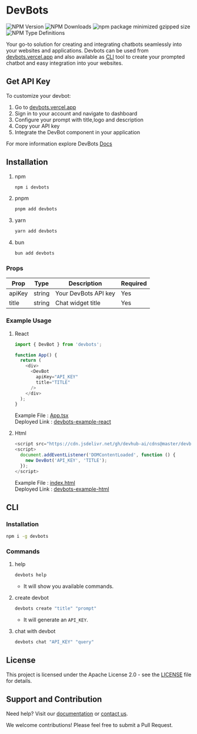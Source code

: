 # DevBots
![NPM Version](https://img.shields.io/npm/v/devbots)
![NPM Downloads](https://img.shields.io/npm/d18m/devbots)
![npm package minimized gzipped size](https://img.shields.io/bundlejs/size/devbots)
![NPM Type Definitions](https://img.shields.io/npm/types/devbots)


Your go-to solution for creating and integrating chatbots seamlessly into your websites and applications.
Devbots can be used from [devbots.vercel.app](https://devbots.vercel.app) and also available as [CLI](https://devbots.vercel.app/docs/cliInstallation) tool to create your prompted chatbot and easy integration into your websites.

## Get API Key

To customize your devbot:

1. Go to [devbots.vercel.app](https://devbots.vercel.app)
2. Sign in to your account and navigate to dashboard
3. Configure your prompt with title,logo and description
4. Copy your API key
5. Integrate the DevBot component in your application

For more information explore DevBots [Docs](https://devbots.vercel.app/docs/devbots)

## Installation

1. npm

    ```bash
    npm i devbots
    ```
2. pnpm

    ```bash
    pnpm add devbots
    ```
3. yarn

    ```bash
    yarn add devbots
    ```
4. bun

    ```bash
    bun add devbots
    ```

### Props

| Prop | Type | Description | Required
|-----|-----|-----|-----
| apiKey | string | Your DevBots API key | Yes
| title | string | Chat widget title | Yes

### Example Usage

1. React
    ```javascript
    import { DevBot } from 'devbots';

    function App() {
      return (
        <div>
          <DevBot 
            apiKey="API_KEY"
            title="TITLE"
          />
        </div>
      );
    }
    ```
    Example File : [App.tsx](./examples/React/src/App.tsx)<br/>
    Deployed Link : [devbots-example-react](https://devbots-example-html.netlify.app)

2. Html
    ```javascript
    <script src="https://cdn.jsdelivr.net/gh/devhub-ai/cdns@master/devbots-chatbot.js"></script>
    <script>
      document.addEventListener('DOMContentLoaded', function () {
        new DevBot('API_KEY', 'TITLE');
      });
    </script>
    ```
    Example File : [index.html](./examples/Html/index.html)<br/>
    Deployed Link : [devbots-example-html](https://devbots-example-html.netlify.app)
  
## CLI

### Installation

```bash
npm i -g devbots
```

### Commands

1. help

    ```bash
    devbots help
    ```
    - It will show you available commands.

2. create devbot

    ```bash
    devbots create "title" "prompt"
    ```
    - It will generate an `API_KEY`.

3. chat with devbot

    ```bash
    devbots chat "API_KEY" "query"
    ```


## License

This project is licensed under the Apache License 2.0 - see the [LICENSE](./LICENSE) file for details.

## Support and Contribution

Need help? Visit our [documentation](https://devbots.vercel.app/docs/get-started) or [contact us](https://devbots.vercel.app/contact).

We welcome contributions! Please feel free to submit a Pull Request.
